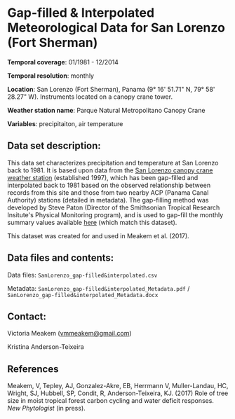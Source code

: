 # Gap-filled & Interpolated Meteorological Data for San Lorenzo (Fort Sherman)

**Temporal coverage**: 01/1981 - 12/2014

**Temporal resolution**: monthly

**Location**: San Lorenzo (Fort Sherman), Panama (9° 16' 51.71" N, 79° 58' 28.27" W). Instruments located on a canopy crane tower.

**Weather station name**: Parque Natural Metropolitano Canopy Crane

**Variables**: precipitaiton, air temperature

## Data set description:
This data set characterizes precipitation and temperature at San Lorenzo back to 1981. It is based upon data from the [San Lorenzo canopy crane weather station](http://biogeodb.stri.si.edu/physical_monitoring/research/sherman) (established 1997), which has been gap-filled  and interpolated back to 1981 based on the observed relationship between records from this site and those from two nearby ACP (Panama Canal Authority) stations (detailed in metadata). The gap-filling method was developed by Steve Paton (Director of the Smithsonian Tropical Research Insitute's Physical Monitoring program), and is used to gap-fill the monthly summary values available [here](http://biogeodb.stri.si.edu/physical_monitoring/research/sherman) (which match this dataset).

This dataset was created for and used in Meakem et al. (2017).

## Data files and contents:
Data files: `SanLorenzo_gap-filled&interpolated.csv`

Metadata: `SanLorenzo_gap-filled&interpolated_Metadata.pdf` / `SanLorenzo_gap-filled&interpolated_Metadata.docx`

## Contact:
Victoria Meakem (vmmeakem@gmail.com)

Kristina Anderson-Teixeira

## References
Meakem, V, Tepley, AJ, Gonzalez-Akre, EB, Herrmann V, Muller-Landau, HC, Wright, SJ, Hubbell, SP, Condit, R, Anderson-Teixeira, KJ. (2017) Role of tree size in moist tropical forest carbon cycling and water deficit responses. *New Phytologist* (in press).
